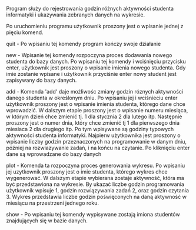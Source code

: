Program służy do rejestrowania godzin różnych aktywności studenta informatyki i ukazywania zebranych danych na wykresie.

Po uruchomieniu programu użytkownik proszony jest o wpisanie jednej z pięciu komend.

quit - Po wpisaniu tej komendy program kończy swoje działanie

new - Wpisanie tej komendy rozpoczyna proces dodawania nowego studenta do bazy danych.
Po wpisaniu tej komendy i wciśnięciu przycisku enter, użytkownik jest proszony o wpisanie imienia
nowego studenta. Gdy imie zostanie wpisane i użytkownik przyciśnie enter nowy student jest zapisywany do bazy danych.

add - Komenda 'add' daje możliwośc zmiany godzin róznych aktywności danego studenta w określonym dniu.
Po wpisaniu jej i wciśnieciu enter użytkownik proszony jest o wpisanie imienia studenta, którego dane chce wprowadzić.
W dalszym etapie proszony jest o wpisanie numeru miesiąca, w którym dzień chce zmienić tj. 1 dla stycznia 2 dla lutego itp.
Następnie proszony jest o numer dnia, który chce zmienić tj 1 dla pierwszego dnia miesiaca 2 dla drugiego itp.
Po tym wpisywane są godziny typowych aktywności studenta informatyki. Najpierw użytkownika jest proszony o wpisanie
liczby godzin przeznaczonych na programowanie w danym dniu, później na rozwiazywanie zadań, i na końcu na czytanie. Po kliknięciu enter
dane są wprowadzane do bazy danych

plot - Komenda ta rozpoczyna proces generowania wykresu. Po wpisaniu jej uzytkownik proszony jest o imie studenta, którego wykres chce wygenerować. W dalszym etapie wybierana zostaje aktywność, która ma być przedstawiona na wykresie. By ukazać liczbe godzin programowania użytkownik wpisuje 1, godzin rozwiązywania zadań 2, oraz godzin czytania 3. Wykres przedstawia liczbe godzin poświęconych na daną aktywność w miesiącu na przestrzeni jednego roku.

show - Po wpisaniu tej komendy wypisywane zostają imiona studentów znajdujących się w bazie danych.
